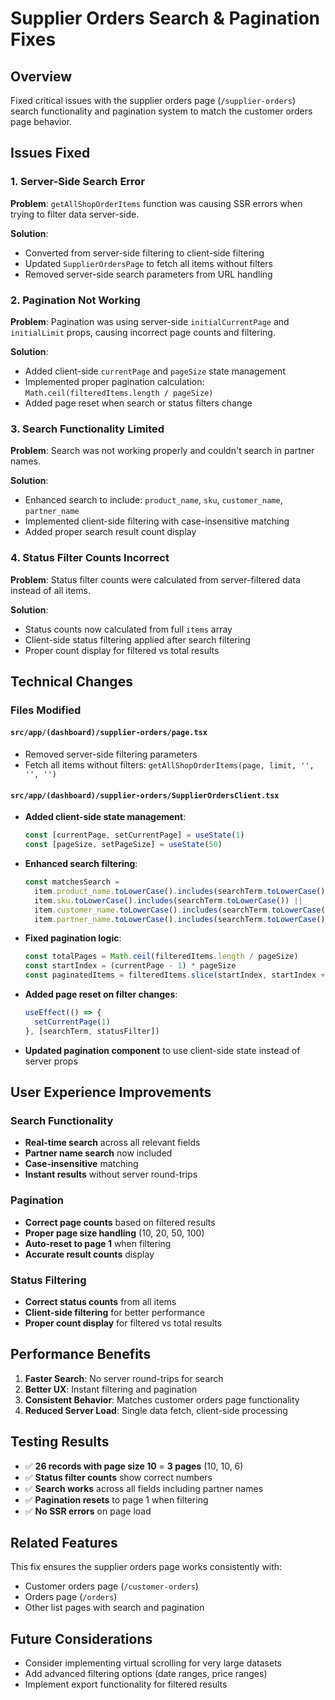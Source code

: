 # Supplier Orders Search & Pagination Fixes

## Overview
Fixed critical issues with the supplier orders page (`/supplier-orders`) search functionality and pagination system to match the customer orders page behavior.

## Issues Fixed

### 1. Server-Side Search Error
**Problem**: `getAllShopOrderItems` function was causing SSR errors when trying to filter data server-side.

**Solution**: 
- Converted from server-side filtering to client-side filtering
- Updated `SupplierOrdersPage` to fetch all items without filters
- Removed server-side search parameters from URL handling

### 2. Pagination Not Working
**Problem**: Pagination was using server-side `initialCurrentPage` and `initialLimit` props, causing incorrect page counts and filtering.

**Solution**:
- Added client-side `currentPage` and `pageSize` state management
- Implemented proper pagination calculation: `Math.ceil(filteredItems.length / pageSize)`
- Added page reset when search or status filters change

### 3. Search Functionality Limited
**Problem**: Search was not working properly and couldn't search in partner names.

**Solution**:
- Enhanced search to include: `product_name`, `sku`, `customer_name`, `partner_name`
- Implemented client-side filtering with case-insensitive matching
- Added proper search result count display

### 4. Status Filter Counts Incorrect
**Problem**: Status filter counts were calculated from server-filtered data instead of all items.

**Solution**:
- Status counts now calculated from full `items` array
- Client-side status filtering applied after search filtering
- Proper count display for filtered vs total results

## Technical Changes

### Files Modified

#### `src/app/(dashboard)/supplier-orders/page.tsx`
- Removed server-side filtering parameters
- Fetch all items without filters: `getAllShopOrderItems(page, limit, '', '', '')`

#### `src/app/(dashboard)/supplier-orders/SupplierOrdersClient.tsx`
- **Added client-side state management**:
  ```typescript
  const [currentPage, setCurrentPage] = useState(1)
  const [pageSize, setPageSize] = useState(50)
  ```

- **Enhanced search filtering**:
  ```typescript
  const matchesSearch = 
    item.product_name.toLowerCase().includes(searchTerm.toLowerCase()) ||
    item.sku.toLowerCase().includes(searchTerm.toLowerCase()) ||
    item.customer_name.toLowerCase().includes(searchTerm.toLowerCase()) ||
    item.partner_name.toLowerCase().includes(searchTerm.toLowerCase())
  ```

- **Fixed pagination logic**:
  ```typescript
  const totalPages = Math.ceil(filteredItems.length / pageSize)
  const startIndex = (currentPage - 1) * pageSize
  const paginatedItems = filteredItems.slice(startIndex, startIndex + pageSize)
  ```

- **Added page reset on filter changes**:
  ```typescript
  useEffect(() => {
    setCurrentPage(1)
  }, [searchTerm, statusFilter])
  ```

- **Updated pagination component** to use client-side state instead of server props

## User Experience Improvements

### Search Functionality
- **Real-time search** across all relevant fields
- **Partner name search** now included
- **Case-insensitive** matching
- **Instant results** without server round-trips

### Pagination
- **Correct page counts** based on filtered results
- **Proper page size handling** (10, 20, 50, 100)
- **Auto-reset to page 1** when filtering
- **Accurate result counts** display

### Status Filtering
- **Correct status counts** from all items
- **Client-side filtering** for better performance
- **Proper count display** for filtered vs total results

## Performance Benefits

1. **Faster Search**: No server round-trips for search
2. **Better UX**: Instant filtering and pagination
3. **Consistent Behavior**: Matches customer orders page functionality
4. **Reduced Server Load**: Single data fetch, client-side processing

## Testing Results

- ✅ **26 records with page size 10** = **3 pages** (10, 10, 6)
- ✅ **Status filter counts** show correct numbers
- ✅ **Search works** across all fields including partner names
- ✅ **Pagination resets** to page 1 when filtering
- ✅ **No SSR errors** on page load

## Related Features

This fix ensures the supplier orders page works consistently with:
- Customer orders page (`/customer-orders`)
- Orders page (`/orders`)
- Other list pages with search and pagination

## Future Considerations

- Consider implementing virtual scrolling for very large datasets
- Add advanced filtering options (date ranges, price ranges)
- Implement export functionality for filtered results
